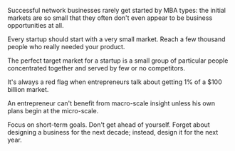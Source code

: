 
Successful network businesses rarely get started by MBA types: the initial markets are so small that they often don't even appear to be business opportunities at all.

Every startup should start with a very small market. Reach a few thousand people who really needed your product.

The perfect target market for a startup is a small group of particular people concentrated together and served by few or no competitors.

It's always a red flag when entrepreneurs talk about getting 1% of a $100 billion market.

An entrepreneur can't benefit from macro-scale insight unless his own plans begin at the micro-scale.

Focus on short-term goals. Don't get ahead of yourself. Forget about designing a business for the next decade; instead, design it for the next year.
